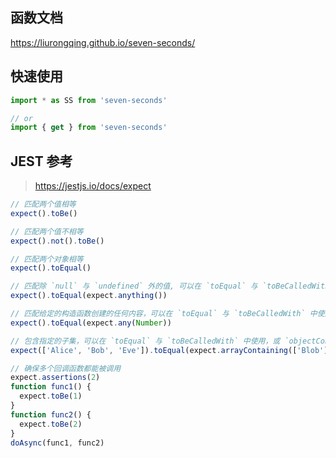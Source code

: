 ## 函数文档

https://liurongqing.github.io/seven-seconds/

## 快速使用

```typescript
import * as SS from 'seven-seconds'

// or
import { get } from 'seven-seconds'
```

## JEST 参考

> https://jestjs.io/docs/expect

```ts
// 匹配两个值相等
expect().toBe()

// 匹配两个值不相等
expect().not().toBe()

// 匹配两个对象相等
expect().toEqual()

// 匹配除 `null` 与 `undefined` 外的值, 可以在 `toEqual` 与 `toBeCalledWith` 中使用
expect().toEqual(expect.anything())

// 匹配给定的构造函数创建的任何内容，可以在 `toEqual` 与 `toBeCalledWith` 中使用
expect().toEqual(expect.any(Number))

// 包含指定的子集，可以在 `toEqual` 与 `toBeCalledWith` 中使用，或 `objectContaining` 或 `toMatchObject`
expect(['Alice', 'Bob', 'Eve']).toEqual(expect.arrayContaining(['Blob']))

// 确保多个回调函数都能被调用
expect.assertions(2)
function func1() {
  expect.toBe(1)
}
function func2() {
  expect.toBe(2)
}
doAsync(func1, func2)
```
